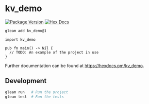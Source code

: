 # kv_demo

[![Package Version](https://img.shields.io/hexpm/v/kv_demo)](https://hex.pm/packages/kv_demo)
[![Hex Docs](https://img.shields.io/badge/hex-docs-ffaff3)](https://hexdocs.pm/kv_demo/)

```sh
gleam add kv_demo@1
```
```gleam
import kv_demo

pub fn main() -> Nil {
  // TODO: An example of the project in use
}
```

Further documentation can be found at <https://hexdocs.pm/kv_demo>.

## Development

```sh
gleam run   # Run the project
gleam test  # Run the tests
```
